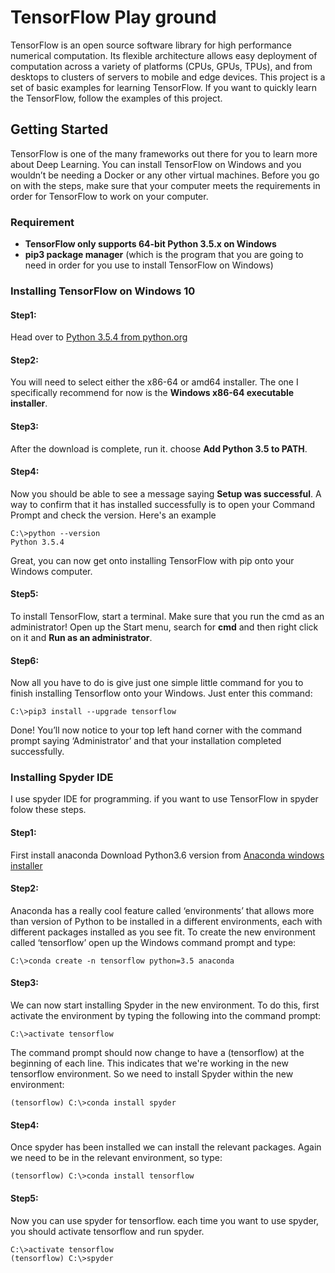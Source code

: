 # TensorFlow Play ground
TensorFlow is an open source software library for high performance numerical computation. Its flexible architecture allows easy deployment of computation across a variety of platforms (CPUs, GPUs, TPUs), and from desktops to clusters of servers to mobile and edge devices. This project is a set of basic examples for learning TensorFlow. If you want to quickly learn the TensorFlow, follow the examples of this project.

##  Getting Started
TensorFlow is one of the many frameworks out there for you to learn more about Deep Learning. You can install TensorFlow on Windows and you wouldn’t be needing a Docker or any other virtual machines. Before you go on with the steps, make sure that your computer meets the requirements in order for TensorFlow to work on your computer.

### Requirement
- **TensorFlow only supports 64-bit Python 3.5.x on Windows**
- **pip3 package manager** (which is the program that you are going to need in order for you use to install TensorFlow on Windows)

### Installing TensorFlow on Windows 10

#### Step1:
Head over to  [Python 3.5.4 from python.org](https://www.python.org/downloads/release/python-354/)
#### Step2:
You will need to select either the x86-64 or amd64 installer.
The one I specifically recommend for now is the **Windows x86-64 executable installer**.
#### Step3:
After the download is complete, run it. choose **Add Python 3.5 to PATH**.
#### Step4:
Now you should be able to see a message saying **Setup was successful**.
A way to confirm that it has installed successfully is to open your Command Prompt and check the version.
Here's an example
```
C:\>python --version
Python 3.5.4
```
Great, you can now get onto installing TensorFlow with pip onto your Windows computer.
#### Step5:
To install TensorFlow, start a terminal.  Make sure that you run the cmd as an administrator!
Open up the Start menu, search for **cmd** and then right click on it and **Run as an administrator**.
#### Step6:
Now all you have to do is give just one simple little command for you to finish installing Tensorflow onto your Windows. 
Just enter this command:
```
C:\>pip3 install --upgrade tensorflow
```
Done! You’ll now notice to your top left hand corner with the command prompt saying ‘Administrator’ and that your installation completed successfully.
### Installing Spyder IDE 
I use spyder IDE for programming. if you want to use TensorFlow in spyder folow these steps.
#### Step1:
First install anaconda
Download Python3.6 version from [Anaconda windows installer](https://www.anaconda.com/download/)
#### Step2:
Anaconda has a really cool feature called ‘environments’ that allows more than version of Python to be installed in a different environments, each with different packages installed as you see fit.
To create the new environment called ‘tensorflow’ open up the Windows command prompt and type:
```
C:\>conda create -n tensorflow python=3.5 anaconda
```
#### Step3:
We can now start installing Spyder in the new environment. To do this, first activate the environment by typing the following into the command prompt:
```
C:\>activate tensorflow
```
The command prompt should now change to have a (tensorflow) at the beginning of each line. This indicates that we're working in the new tensorflow environment.
So we need to install Spyder within the new environment:
```
(tensorflow) C:\>conda install spyder
```
#### Step4:
Once spyder has been installed we can install the relevant packages. Again we need to be in the relevant environment, so type:
```
(tensorflow) C:\>conda install tensorflow
```
#### Step5:
Now you can use spyder for tensorflow. each time you want to use spyder, you should activate tensorflow and run spyder.
```
C:\>activate tensorflow
(tensorflow) C:\>spyder
```

